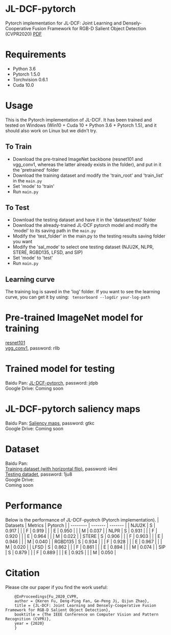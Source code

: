 # JL-DCF-pytorch

Pytorch implementation for JL-DCF: Joint Learning and Densely-Cooperative Fusion Framework for RGB-D Salient Object Detection (CVPR2020) [PDF](https://arxiv.org/pdf/2004.08515v1)

# Requirements
* Python 3.6 <br>
* Pytorch 1.5.0 <br>
* Torchvision 0.6.1 <br>
* Cuda 10.0

# Usage
This is the Pytorch implementation of JL-DCF. It has been trained and tested on Windows (Win10 + Cuda 10 + Python 3.6 + Pytorch 1.5),
and it should also work on Linux but we didn't try. 

## To Train 
* Download the pre-trained ImageNet backbone (resnet101 and vgg_conv1, whereas the latter already exists in the folder), and put in it the 'pretrained' folder
* Download the training dataset and modify the 'train_root' and 'train_list' in the `main.py`
* Set 'mode' to 'train'
* Run `main.py`

## To Test 
* Download the testing dataset and have it in the 'dataset/test/' folder 
* Download the already-trained JL-DCF pytorch model and modify the 'model' to its saving path in the `main.py`
* Modify the 'test_folder' in the main.py to the testing results saving folder you want
* Modify the 'sal_mode' to select one testing dataset (NJU2K, NLPR, STERE, RGBD135, LFSD, and SIP)
* Set 'mode' to 'test'
* Run `main.py`

## Learning curve
The training log is saved in the 'log' folder. If you want to see the learning curve, you can get it by using: ` tensorboard --logdir your-log-path`

# Pre-trained ImageNet model for training
[resnet101](https://download.pytorch.org/models/resnet101-5d3b4d8f.pth)<br>
[vgg_conv1](https://pan.baidu.com/s/1CJyNALzPIAiHrDSMcRO2yA), password: rllb<br>

# Trained model for testing
Baidu Pan: [JL-DCF-pytorch](https://pan.baidu.com/s/1KoxUvnnM5zJoFPEkrv7b1Q), password: jdpb<br>
Google Drive: Coming soon<br>

# JL-DCF-pytorch saliency maps
Baidu Pan: [Saliency maps](https://pan.baidu.com/s/1dhuL2108DxLdAj4J59gAaw), password:  gtkc<br>
Google Drive: Coming soon<br>

# Dataset
Baidu Pan:<br>
[Training dataset (with horizontal flip)](https://pan.baidu.com/s/1vrVcRFTMRO5v-A6Q2Y3-Nw), password:  i4mi<br>
[Testing datadet](https://pan.baidu.com/s/13P-f3WbA76NVtRePcFbVFw), password:   1ju8<br>
Google Drive:<br>
Coming soon<br>

# Performance
Below is the performance of JL-DCF-pyotrch (Pytorch implementation).
| Datasets | Metrics | Pytorch |
| -------- | ------- | ------- |
| NJU2K    | S       | 0.917   |
|          | F       | 0.919   |
|          | E       | 0.950   |
|          | M       | 0.037   |
| NLPR     | S       | 0.931   |
|          | F       | 0.920   |
|          | E       | 0.964   |
|          | M       | 0.022   |
| STERE    | S       | 0.906   |
|          | F       | 0.903   |
|          | E       | 0.946   |
|          | M       | 0.040   |
| RGBD135  | S       | 0.934   |
|          | F       | 0.928   |
|          | E       | 0.967   |
|          | M       | 0.020   |
| LFSD     | S       | 0.862   |
|          | F       | 0.861   |
|          | E       | 0.894   |
|          | M       | 0.074   |
| SIP      | S       | 0.879   |
|          | F       | 0.889   |
|          | E       | 0.925   |
|          | M       | 0.050   |

# Citation
Please cite our paper if you find the work useful:<br>

        @InProceedings{Fu_2020_CVPR,
        author = {Keren Fu, Deng-Ping Fan, Ge-Peng Ji, Qijun Zhao},
        title = {JL-DCF: Joint Learning and Densely-Cooperative Fusion Framework for RGB-D Salient Object Detection},
        booktitle = {The IEEE Conference on Computer Vision and Pattern Recognition (CVPR)},
        year = {2020}
        }
